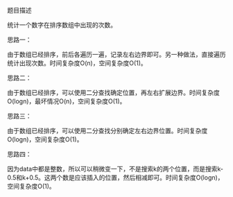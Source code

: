 题目描述

统计一个数字在排序数组中出现的次数。

思路一：

由于数组已经排序，前后各遍历一遍，记录左右边界即可。另一种做法，直接遍历统计出现次数。时间复杂度O(n)，空间复杂度O(1)。

思路二：

由于数组已经排序，可以使用二分查找确定位置，再左右扩展边界。时间复杂度O(logn)，最坏情况O(n)，空间复杂度O(1)。

思路三：

由于数组已经排序，可以使用二分查找分别确定左右边界位置。时间复杂度O(logn)，空间复杂度O(1)。

思路四：

因为data中都是整数，所以可以稍微变一下，不是搜索k的两个位置，而是搜索k-0.5和k+0.5。这两个数是应该插入的位置，然后相减即可。时间复杂度O(logn)，空间复杂度O(1)。
